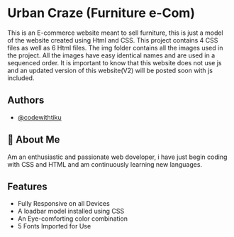 
# Urban Craze (Furniture e-Com)

This is an E-commerce website meant to sell furniture, this is just a model of the website created using Html and CSS. This project contains 4 CSS files as well as 6 Html files. The img folder contains all the images used in the project. All the images have easy identical names and are used in a sequenced order. It is important to know that this website does not use js and an updated version of this website(V2) will be posted soon with js included. 


## Authors

- [@codewithtiku](https://www.github.com/codewithtiku)


## 🚀 About Me
Am an enthusiastic and passionate web doveloper, i have just begin coding with CSS and HTML and am continuously learning new languages.


## Features

- Fully Responsive on all Devices
- A loadbar model installed using CSS
- An Eye-comforting color combination
- 5 Fonts Imported for Use

